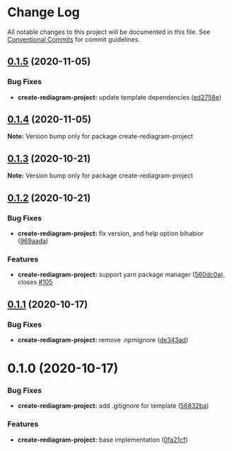 # Change Log

All notable changes to this project will be documented in this file.
See [Conventional Commits](https://conventionalcommits.org) for commit guidelines.

## [0.1.5](https://github.com/kamiazya/rediagram/compare/create-rediagram-project@0.1.4...create-rediagram-project@0.1.5) (2020-11-05)


### Bug Fixes

* **create-rediagram-project:** update template dependencies ([ed2758e](https://github.com/kamiazya/rediagram/commit/ed2758e24578f971b442b270533700f7197dcf02))





## [0.1.4](https://github.com/kamiazya/rediagram/compare/create-rediagram-project@0.1.3...create-rediagram-project@0.1.4) (2020-11-05)

**Note:** Version bump only for package create-rediagram-project





## [0.1.3](https://github.com/kamiazya/rediagram/compare/create-rediagram-project@0.1.2...create-rediagram-project@0.1.3) (2020-10-21)

**Note:** Version bump only for package create-rediagram-project





## [0.1.2](https://github.com/kamiazya/rediagram/compare/create-rediagram-project@0.1.1...create-rediagram-project@0.1.2) (2020-10-21)


### Bug Fixes

* **create-rediagram-project:** fix version, and help option bihabior ([969aada](https://github.com/kamiazya/rediagram/commit/969aada225e5ae629394d4ca34b77380b13bc491))


### Features

* **create-rediagram-project:** support yarn package manager ([560dc0a](https://github.com/kamiazya/rediagram/commit/560dc0aa51fcfee6b8db539e4d0f467e76866e66)), closes [#105](https://github.com/kamiazya/rediagram/issues/105)





## [0.1.1](https://github.com/kamiazya/rediagram/compare/create-rediagram-project@0.1.0...create-rediagram-project@0.1.1) (2020-10-17)


### Bug Fixes

* **create-rediagram-project:** remove .npmignore ([de343ad](https://github.com/kamiazya/rediagram/commit/de343ad1dd46f61f2ceba43d7ea794f8682a2ae5))





# 0.1.0 (2020-10-17)


### Bug Fixes

* **create-rediagram-project:** add .gitignore for template ([56832ba](https://github.com/kamiazya/rediagram/commit/56832ba8a52426364f81deca5960fef052008138))


### Features

* **create-rediagram-project:** base implementation ([0fa21cf](https://github.com/kamiazya/rediagram/commit/0fa21cfcf6127b8c2aafe720aaedbb8944194672))
